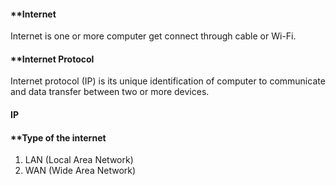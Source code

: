 #### **Internet

Internet is one or more computer get connect through cable or Wi-Fi.

#### **Internet Protocol 

Internet protocol (IP) is its unique identification of computer to communicate and data transfer between two or more devices.

#### IP

#### **Type of the internet
1. LAN (Local Area Network)
2. WAN (Wide Area Network)

